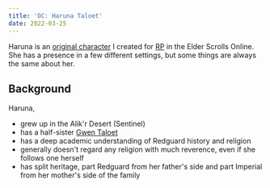 ```yaml
---
title: 'OC: Haruna Taloet'
date: 2022-03-25
---
```


Haruna is an [original character](/original-character/) I created for
[RP](/seeds/roleplay) in the Elder Scrolls Online. She has a presence in a few
different settings, but some things are always the same about her.

## Background

Haruna,

- grew up in the Alik'r Desert (Sentinel)
- has a half-sister [Gwen Taloet](/original-character/gwen-taloet)
- has a deep academic understanding of Redguard history and religion
- generally doesn't regard any religion with much reverence, even if she
  follows one herself
- has split heritage, part Redguard from her father's side and part Imperial
  from her mother's side of the family
